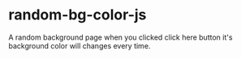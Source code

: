 # random-bg-color-js
A random background page when you clicked click here button it's background color will changes every time.
